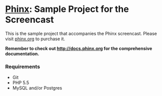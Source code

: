 # [Phinx](http://phinx.org): Sample Project for the Screencast

This is the sample project that accompanies the Phinx screencast. Please visit [phinx.org](http://phinx.org) to purchase it.

**Remember to check out http://docs.phinx.org for the comprehensive documentation.**

### Requirements

* Git
* PHP 5.5
* MySQL and/or Postgres
